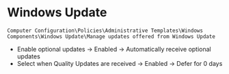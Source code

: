 # Windows Update

`Computer Configuration\Policies\Administrative Templates\Windows Components\Windows Update\Manage updates offered from Windows Update`

- Enable optional updates -> Enabled -> Automatically receive optional updates
- Select when Quality Updates are received -> Enabled -> Defer for 0 days
